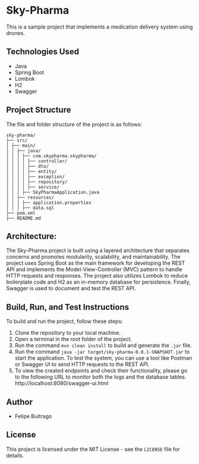 # Sky-Pharma

This is a sample project that implements a medication delivery system using drones.

## Technologies Used

- Java
- Spring Boot
- Lombok
- H2
- Swagger

## Project Structure

The file and folder structure of the project is as follows:
```
sky-pharma/
├── src/
│ ├── main/
│ │ ├── java/
│ │ │ ├── com.skypharma.skypharma/
│ │ │ │ ├── controller/
│ │ │ │ ├── dto/
│ │ │ │ ├── entity/
│ │ │ │ ├── exception/
│ │ │ │ ├── repository/
│ │ │ │ ├── service/
│ │ │ ├── SkyPharmaApplication.java
│ │ ├── resources/
│ │ │ ├── application.properties
│ │ │ ├── data.sql
├── pom.xml
├── README.md
```
## Architecture:

The Sky-Pharma project is built using a layered architecture that separates concerns and promotes modularity, scalability, and maintainability. The project uses Spring Boot as the main framework for developing the REST API and implements the Model-View-Controller (MVC) pattern to handle HTTP requests and responses. The project also utilizes Lombok to reduce boilerplate code and H2 as an in-memory database for persistence. Finally, Swagger is used to document and test the REST API.




## Build, Run, and Test Instructions

To build and run the project, follow these steps:

1. Clone the repository to your local machine.
2. Open a terminal in the root folder of the project.
3. Run the command `mvn clean install` to build and generate the `.jar` file.
4. Run the command `java -jar target/sky-pharma-0.0.1-SNAPSHOT.jar` to start the application.
To test the system, you can use a tool like Postman or Swagger UI to send HTTP requests to the REST API.
5. To view the created endpoints and check their functionality, please go to the following URL to monitor
both the logs and the database tables.
   http://localhost:8080/swagger-ui.html
## Author

- Felipe Buitrago

## License

This project is licensed under the MIT License - see the `LICENSE` file for details.
